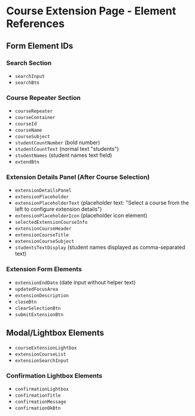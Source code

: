 # Course Extension Page - Element References

## Form Element IDs

### Search Section
- `searchInput`
- `searchBtn`

### Course Repeater Section
- `courseRepeater`
- `courseContainer`
- `courseId`
- `courseName`
- `courseSubject`
- `studentCountNumber` (bold number)
- `studentCountText` (normal text "students")
- `studentNames` (student names text field)
- `extendBtn`

### Extension Details Panel (After Course Selection)
- `extensionDetailsPanel`
- `extensionPlaceholder`
- `extensionPlaceholderText` (placeholder text: "Select a course from the left to configure extension details")
- `extensionPlaceholderIcon` (placeholder icon element)
- `selectedExtensionCourseInfo`
- `extensionCourseHeader`
- `extensionCourseTitle`
- `extensionCourseSubject`
- `studentsTextDisplay` (student names displayed as comma-separated text)

### Extension Form Elements
- `extensionEndDate` (date input without helper text)
- `updatedFocusArea`
- `extensionDescription`
- `closeBtn`
- `clearSelectionBtn`
- `submitExtensionBtn`

## Modal/Lightbox Elements
- `courseExtensionLightbox`
- `extensionCourseList`
- `extensionSearchInput`

### Confirmation Lightbox Elements
- `confirmationLightbox`
- `confirmationTitle`
- `confirmationMessage`
- `confirmationOkBtn`